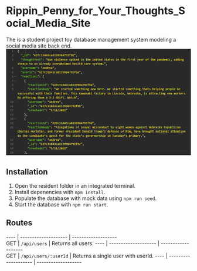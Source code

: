 # Rippin_Penny_for_Your_Thoughts_Social_Media_Site
The is a student project toy database management system modeling a social media site back end.
![Title Screen](./ReadMe/banner.png)
## Installation  
1. Open the resident folder in an integrated terminal.
2. Install depenencies with `npm install`.
3. Populate the database with mock data using `npm run seed`.
4. Start the database with `npm run start`.
## Routes

---- | -------------------- | -------------------   
GET  | `/api/users`         | Returns all users.
---- | -------------------- | -------------------   
GET  | `/api/users/:userId` | Returns a single user with userId.
---- | -------------------- | -------------------   
